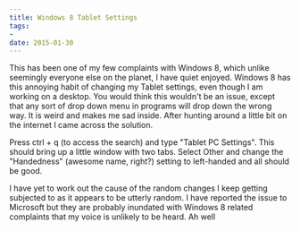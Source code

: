 ```yaml
---
title: Windows 8 Tablet Settings
tags:
- 
date: 2015-01-30
---
```

<p>This has been one of my few complaints with Windows 8, which unlike seemingly everyone else on the planet, I have quiet enjoyed. Windows 8 has this annoying habit of changing my Tablet settings, even though I am working on a desktop. You would think this wouldn&#39;t be an issue, except that any sort of drop down menu in programs will drop down the wrong way. It is weird and makes me sad inside. After hunting around a little bit on the internet I came across the solution.</p>

<p>Press ctrl + q (to access the search) and type &quot;Tablet PC Settings&quot;. This should bring up a little window with two tabs. Select Other and change the &quot;Handedness&quot; (awesome name, right?) setting to left-handed and all should be good.</p>

<p>I have yet to work out the cause of the random changes I keep getting subjected to as it appears to be utterly random. I have reported the issue to Microsoft but they are probably inundated with Windows 8 related complaints that my voice is unlikely to be heard. Ah well</p>
